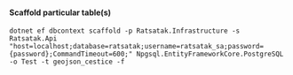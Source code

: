 #### Scaffold particular table(s)

```
dotnet ef dbcontext scaffold -p Ratsatak.Infrastructure -s Ratsatak.Api "host=localhost;database=ratsatak;username=ratsatak_sa;password={password};CommandTimeout=600;" Npgsql.EntityFrameworkCore.PostgreSQL -o Test -t geojson_cestice -f 
```